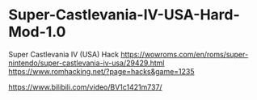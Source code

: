 # Super-Castlevania-IV-USA-Hard-Mod-1.0

Super Castlevania IV (USA) Hack
https://wowroms.com/en/roms/super-nintendo/super-castlevania-iv-usa/29429.html
https://www.romhacking.net/?page=hacks&game=1235

https://www.bilibili.com/video/BV1c1421m737/
